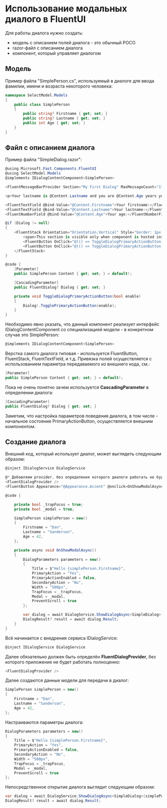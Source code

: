 # Использование модальных диалого в FluentUI

Для работы диалога нужно создать:

- модель с описанием полей диалога - это обычный POCO
- razor-файл с описанием диалога
- компонент, который управляет диалогом

## Модель

Пример файла "SimplePerson.cs", используемый в диалоге для ввода фамилии, имени и возраста некоторого человека:

```csharp
namespace SelectModel.Models
{
    public class SimplePerson
    {
        public string? Firstname { get; set; }
        public string? Lastname { get; set; }
        public int Age { get; set; }
    }
}
```

## Файл с описанием диалога

Пример файла "SimpleDialog.razor":

```csharp
@using Microsoft.Fast.Components.FluentUI
@using SelectModel.Models
@implements IDialogContentComponent<SimplePerson>

<FluentMessageBarProvider Section="My First Dialog" MaxMessageCount="1" />

<p>Your lastname is @Content.Lastname and you are @Content.Age years young </p>

<FluentTextField @bind-Value="@Content.Firstname">Your firstname:</FluentTextField>
<FluentTextField @bind-Value="@Content.Lastname">Your lastname:</FluentTextField>
<FluentNumberField @bind-Value="@Content.Age">Your age:</FluentNumberField>

@if (Dialog != null)
{
    <FluentStack Orientation="Orientation.Vertical" Style="border: 1px solid red; padding: 10px">
        <span>This section is visible only when component is hosted inside a Dialog</span>
        <FluentButton OnClick="@(() => ToggleDialogPrimaryActionButton(true))">Enable Dialog Primary Action</FluentButton>
        <FluentButton OnClick="@(() => ToggleDialogPrimaryActionButton(false))">Disable Dialog Primary Action</FluentButton>
    </FluentStack>
}

@code {
    [Parameter]
    public SimplePerson Content { get; set; } = default!;

    [CascadingParameter]
    public FluentDialog? Dialog { get; set; }

    private void ToggleDialogPrimaryActionButton(bool enable)
    {
        Dialog!.TogglePrimaryActionButton(enable);
    }
}
```

Необходимо явно указать, что данный компонент реализует интерфейс IDialogContentComponent со специализацией модели - в конкретном случае это SimplePerson:

```csharp
@implements IDialogContentComponent<SimplePerson>
```

Верстка самого диалога типовая - используется FluentButton, FluentStack, FluentTextField, и т.д. Привязка полей осуществляется с использованием параметра передаваемого из внешнего кода, см.:

```csharp
[Parameter]
public SimplePerson Content { get; set; } = default!;
```

Пока не очень понятно зачем используется **CascadingParameter** в определении диалога:

```csharp
[CascadingParameter]
public FluentDialog? Dialog { get; set; }
```

Заметим, что настройка параметров поведения диалога, в том числе - начальное состояние PrimaryActionButton, осуществляется внешним компонентом.

## Создание диалога

Внешний код, который использует диалог, может выглядеть следующим образом:

```csharp
@inject IDialogService DialogService

@* Добавляем provider, без определения которого диалоги работать не будут *@
<FluentDialogProvider />
<FluentButton Appearance="@Appearance.Accent" @onclick=OnShowModalAsync>Show Modal</FluentButton>

@code {

    private bool _trapFocus = true;
    private bool _modal = true;

    SimplePerson simplePerson = new()
    {
        Firstname = "Dan",
        Lastname = "Sanderson",
        Age = 42,
    };

    private async void OnShowModalAsync()
    {
        DialogParameters parameters = new()
        {
            Title = $"Hello {simplePerson.Firstname}",
            PrimaryAction = "Yes",
            PrimaryActionEnabled = false,
            SecondaryAction = "No",
            Width = "500px",
            TrapFocus = _trapFocus,
            Modal = _modal,
            PreventScroll = true
        };

        var dialog = await DialogService.ShowDialogAsync<SimpleDialog>(simplePerson, parameters);
        DialogResult? result = await dialog.Result;
    }
}
```

Всё начинается с внедрения сервиса IDialogService:

```csharp
@inject IDialogService DialogService
```

Далее обязательно должен быть определён **FluentDialogProvider**, без которого приложение не будет работать полноценно:

```csharp
<FluentDialogProvider />
```

Далее создаются данные модели для передачи в диалог:

```csharp
SimplePerson simplePerson = new()
{
    Firstname = "Dan",
    Lastname = "Sanderson",
    Age = 42,
};
```

Настраиваются параметры диалога:

```csharp
DialogParameters parameters = new()
{
    Title = $"Hello {simplePerson.Firstname}",
    PrimaryAction = "Yes",
    PrimaryActionEnabled = false,
    SecondaryAction = "No",
    Width = "500px",
    TrapFocus = _trapFocus,
    Modal = _modal,
    PreventScroll = true
};
```

Непосредственное открытие диалога выглядит следующим образом:

```csharp
var dialog = await DialogService.ShowDialogAsync<SimpleDialog>(simplePerson, parameters);
DialogResult? result = await dialog.Result;
```
